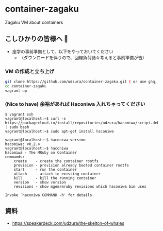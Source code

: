 # container-zagaku

Zagaku VM about containers

## こしひかりの皆様へ :rice:

* 座学の事前準備として、以下をやっておいてください
  * （ダウンロードを伴うので、回線負荷諸々考えると事前準備が吉）

### VM の作成と立ち上げ

```bash
git clone https://github.com/udzura/container-zagaku.git ( or use ghq, &c... )
cd container-zagaku
vagrant up
```

### (Nice to have) 余裕があれば Haconiwa 入れちゃってください

```console
$ vagrant ssh
vagrant@localhost:~$ curl -s https://packagecloud.io/install/repositories/udzura/haconiwa/script.deb.sh | sudo bash
vagrant@localhost:~$ sudo apt-get install haconiwa

vagrant@localhost:~$ haconiwa version
haconiwa: v0.2.4
vagrant@localhost:~$ haconiwa        
haconiwa - The MRuby on Container
commands:
    create    - create the container rootfs
    provision - provision already booted container rootfs
    start     - run the container
    attach    - attach to existing container
    kill      - kill the running container
    version   - show version
    revisions - show mgem/mruby revisions which haconiwa bin uses

Invoke `haconiwa COMMAND -h' for details.
```

## 資料

* https://speakerdeck.com/udzura/the-skelton-of-whales

